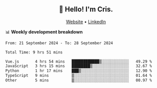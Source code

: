 
<h2 align="center">👋 Hello! I'm Cris.</h2>
<p align="center">
  <a href="https://www.criscunas.dev">Website</a> •
  <a href="https://www.linkedin.com/in/cristophercunas/">LinkedIn</a> 
</p>


📊 **Weekly development breakdown**
<!--START_SECTION:waka-->

```txt
From: 21 September 2024 - To: 28 September 2024

Total Time: 9 hrs 51 mins

Vue.js       4 hrs 54 mins   ████████████▒░░░░░░░░░░░░   49.29 %
JavaScript   3 hrs 15 mins   ████████▒░░░░░░░░░░░░░░░░   32.67 %
Python       1 hr 17 mins    ███▒░░░░░░░░░░░░░░░░░░░░░   12.90 %
TypeScript   9 mins          ▒░░░░░░░░░░░░░░░░░░░░░░░░   01.64 %
Other        5 mins          ▒░░░░░░░░░░░░░░░░░░░░░░░░   00.97 %
```

<!--END_SECTION:waka-->

